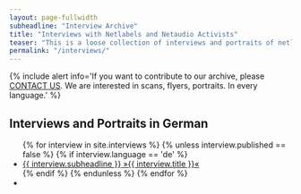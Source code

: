 ```yaml
---
layout: page-fullwidth
subheadline: "Interview Archive"
title: "Interviews with Netlabels and Netaudio Activists"
teaser: "This is a loose collection of interviews and portraits of netlabels and netaudio artists and activists."
permalink: "/interviews/"
---
```

{% include alert info='If you want to contribute to our archive, please <a href="http://netlabels.org/contact/">CONTACT US</a>. We are interested in scans, flyers, portraits. In every language.' %}

## Interviews and Portraits in German

<ul class="side-nav">
  {% for interview in site.interviews %}
    {% unless interview.published == false %}
        {% if interview.language == 'de' %}
            <li><a href="{{ site.url }}{{ interview.url }}"><span class="subheader">{{ interview.subheadline }}</span> »{{ interview.title }}«</a></li>
        {% endif %}
    {% endunless %}
  {% endfor %}
  <li>&nbsp;</li>
</ul>